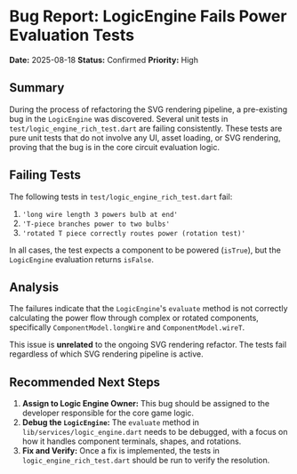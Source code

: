 # Bug Report: LogicEngine Fails Power Evaluation Tests

**Date:** 2025-08-18
**Status:** Confirmed
**Priority:** High

## Summary

During the process of refactoring the SVG rendering pipeline, a pre-existing bug in the `LogicEngine` was discovered. Several unit tests in `test/logic_engine_rich_test.dart` are failing consistently. These tests are pure unit tests that do not involve any UI, asset loading, or SVG rendering, proving that the bug is in the core circuit evaluation logic.

## Failing Tests

The following tests in `test/logic_engine_rich_test.dart` fail:

1.  `'long wire length 3 powers bulb at end'`
2.  `'T-piece branches power to two bulbs'`
3.  `'rotated T piece correctly routes power (rotation test)'`

In all cases, the test expects a component to be powered (`isTrue`), but the `LogicEngine` evaluation returns `isFalse`.

## Analysis

The failures indicate that the `LogicEngine`'s `evaluate` method is not correctly calculating the power flow through complex or rotated components, specifically `ComponentModel.longWire` and `ComponentModel.wireT`.

This issue is **unrelated** to the ongoing SVG rendering refactor. The tests fail regardless of which SVG rendering pipeline is active.

## Recommended Next Steps

1.  **Assign to Logic Engine Owner:** This bug should be assigned to the developer responsible for the core game logic.
2.  **Debug the `LogicEngine`:** The `evaluate` method in `lib/services/logic_engine.dart` needs to be debugged, with a focus on how it handles component terminals, shapes, and rotations.
3.  **Fix and Verify:** Once a fix is implemented, the tests in `logic_engine_rich_test.dart` should be run to verify the resolution.

